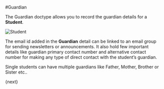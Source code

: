 <!-- add-breadcrumbs -->
#Guardian

The Guardian doctype allows you to record the guardian details for a **Student**.

<img class="screenshot" alt="Student" src="{{docs_base_url}}/assets/img/education/student/guardian.png">

The email id added in the **Guardian** detail can be linked to an email group for sending newsletters or announcements.
It also hold few important details like guardian primary contact number and alternative contact number for making any type of direct contact with the student’s guardian.

Single students can have multiple guardians like Father, Mother, Brother or Sister etc.. 


{next}
